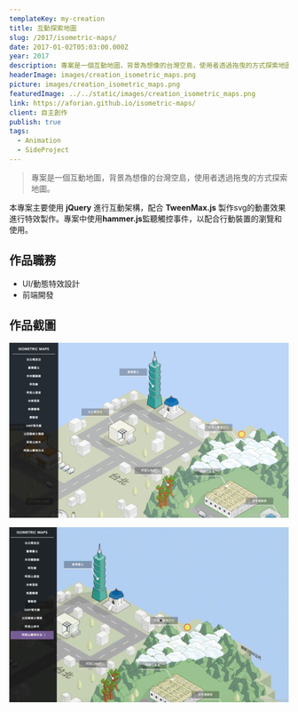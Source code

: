 ```yaml
---
templateKey: my-creation
title: 互動探索地圖
slug: /2017/isometric-maps/
date: 2017-01-02T05:03:00.000Z
year: 2017
description: 專案是一個互動地圖，背景為想像的台灣空島，使用者透過拖曳的方式探索地圖。
headerImage: images/creation_isometric_maps.png
picture: images/creation_isometric_maps.png
featuredImage: ../../static/images/creation_isometric_maps.png
link: https://aforian.github.io/isometric-maps/
client: 自主創作
publish: true
tags:
  - Animation
  - SideProject
---
```


> 專案是一個互動地圖，背景為想像的台灣空島，使用者透過拖曳的方式探索地圖。

本專案主要使用 **jQuery** 進行互動架構，配合 **TweenMax.js** 製作svg的動畫效果進行特效製作。專案中使用**hammer.js**監聽觸控事件，以配合行動裝置的瀏覽和使用。

## 作品職務
- UI/動態特效設計
- 前端開發

## 作品截圖

![互動探索地圖-1](../../static/images/creation_isometric_maps-2.png)

![互動探索地圖-2](../../static/images/creation_isometric_maps-3.gif)